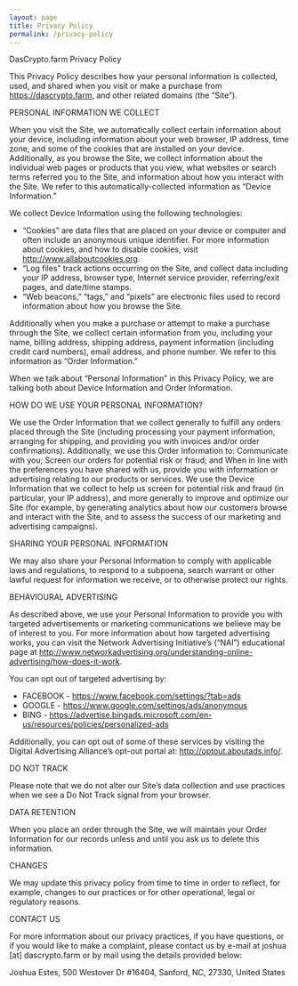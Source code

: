 ```yaml
---
layout: page
title: Privacy Policy
permalink: /privacy-policy
---
```


DasCrypto.farm Privacy Policy

This Privacy Policy describes how your personal information is collected, used,
and shared when you visit or make a purchase from https://dascrypto.farm, and
other related domains (the “Site”).

PERSONAL INFORMATION WE COLLECT

When you visit the Site, we automatically collect certain information about your
device, including information about your web browser, IP address, time zone, and
some of the cookies that are installed on your device. Additionally, as you
browse the Site, we collect information about the individual web pages or
products that you view, what websites or search terms referred you to the Site,
and information about how you interact with the Site. We refer to this
automatically-collected information as “Device Information.”

We collect Device Information using the following technologies:

- “Cookies” are data files that are placed on your device or computer and often
  include an anonymous unique identifier. For more information about cookies, and
  how to disable cookies, visit http://www.allaboutcookies.org.
- “Log files” track actions occurring on the Site, and collect data including
  your IP address, browser type, Internet service provider, referring/exit pages,
  and date/time stamps.
- “Web beacons,” “tags,” and “pixels” are electronic files used to record
  information about how you browse the Site.

Additionally when you make a purchase or attempt to make a purchase through the
Site, we collect certain information from you, including your name, billing
address, shipping address, payment information (including credit card numbers),
email address, and phone number.  We refer to this information as “Order
Information.”

When we talk about “Personal Information” in this Privacy Policy, we are talking
both about Device Information and Order Information.

HOW DO WE USE YOUR PERSONAL INFORMATION?

We use the Order Information that we collect generally to fulfill any orders
placed through the Site (including processing your payment information,
arranging for shipping, and providing you with invoices and/or order
confirmations).  Additionally, we use this Order Information to: Communicate
with you; Screen our orders for potential risk or fraud; and When in line with
the preferences you have shared with us, provide you with information or
advertising relating to our products or services.  We use the Device Information
that we collect to help us screen for potential risk and fraud (in particular,
your IP address), and more generally to improve and optimize our Site (for
example, by generating analytics about how our customers browse and interact
with the Site, and to assess the success of our marketing and advertising
campaigns).

SHARING YOUR PERSONAL INFORMATION

We may also share your Personal Information to comply with applicable
laws and regulations, to respond to a subpoena, search warrant or other lawful
request for information we receive, or to otherwise protect our rights.

BEHAVIOURAL ADVERTISING

As described above, we use your Personal Information to provide you with
targeted advertisements or marketing communications we believe may be of
interest to you.  For more information about how targeted advertising works, you
can visit the Network Advertising Initiative’s (“NAI”) educational page at
http://www.networkadvertising.org/understanding-online-advertising/how-does-it-work.

You can opt out of targeted advertising by:

* FACEBOOK - https://www.facebook.com/settings/?tab=ads
* GOOGLE - https://www.google.com/settings/ads/anonymous
* BING - https://advertise.bingads.microsoft.com/en-us/resources/policies/personalized-ads

Additionally, you can opt out of some of these services by visiting the Digital
Advertising Alliance’s opt-out portal at:  http://optout.aboutads.info/.

DO NOT TRACK

Please note that we do not alter our Site’s data collection and use practices
when we see a Do Not Track signal from your browser.

DATA RETENTION

When you place an order through the Site, we will maintain your Order
Information for our records unless and until you ask us to delete this
information.

CHANGES

We may update this privacy policy from time to time in order to reflect, for
example, changes to our practices or for other operational, legal or regulatory
reasons.

CONTACT US

For more information about our privacy practices, if you have questions, or if
you would like to make a complaint, please contact us by e-mail at
joshua [at] dascrypto.farm or by mail using the details provided below:

Joshua Estes, 500 Westover Dr #16404, Sanford, NC, 27330, United States
